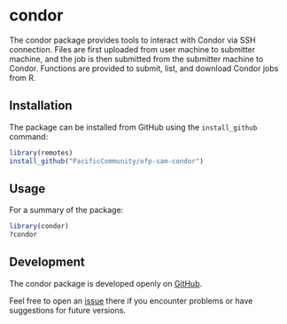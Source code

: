 condor
======

The condor package provides tools to interact with Condor via SSH connection.
Files are first uploaded from user machine to submitter machine, and the job is
then submitted from the submitter machine to Condor. Functions are provided to
submit, list, and download Condor jobs from R.

Installation
------------

The package can be installed from GitHub using the `install_github` command:

```R
library(remotes)
install_github("PacificCommunity/ofp-sam-condor")
```

Usage
-----

For a summary of the package:

```R
library(condor)
?condor
```

Development
-----------

The condor package is developed openly on
[GitHub](https://github.com/PacificCommunity/ofp-sam-condor).

Feel free to open an
[issue](https://github.com/PacificCommunity/ofp-sam-condor/issues) there if you
encounter problems or have suggestions for future versions.
